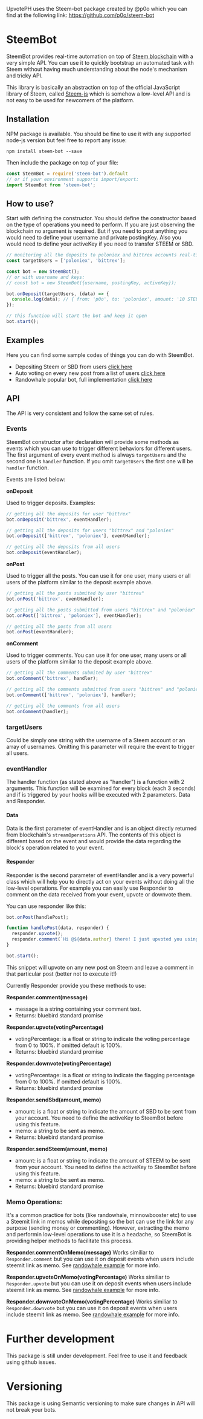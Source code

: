 UpvotePH uses the Steem-bot package created by @p0o which you can find at the following link: https://github.com/p0o/steem-bot


# SteemBot
SteemBot provides real-time automation on top of [Steem blockchain](https://steem.io/) with a very simple API. You can use it to quickly bootstrap an automated task with Steem without having much understanding about the node's mechanism and tricky API.

This library is basically an abstraction on top of the official JavaScript library of Steem, called [Steem-js](https://github.com/steemit/steem-js) which is somehow a low-level API and is not easy to be used for newcomers of the platform.

## Installation

NPM package is available. You should be fine to use it with any supported node-js version but feel free to report any issue:

```shell
npm install steem-bot --save
```

Then include the package on top of your file:

```javascript
const SteemBot = require('steem-bot').default
// or if your environment supports import/export:
import SteemBot from 'steem-bot';
```

## How to use?

Start with defining the constructor. You should define the constructor based on the type of operations you need to perform. If you are just observing the blockchain no argument is required. But if you need to post anything you would need to define your username and private postingKey. Also you would need to define your activeKey if you need to transfer STEEM or SBD.

```javascript
// monitoring all the deposits to poloniex and bittrex accounts real-time
const targetUsers = ['poloniex', 'bittrex'];

const bot = new SteemBot();
// or with username and keys:
// const bot = new SteemBot({username, postingKey, activeKey});

bot.onDeposit(targetUsers, (data) => {
  console.log(data); // { from: 'p0o', to: 'poloniex', amount: '10 STEEM', memo: 'GbH4HgV35Ygv'}
});

// this function will start the bot and keep it open
bot.start();
```

## Examples

Here you can find some sample codes of things you can do with SteemBot.

- Depositing Steem or SBD from users [click here](https://github.com/p0o/steem-bot/blob/master/example/deposit.js)
- Auto voting on every new post from a list of users [click here](https://github.com/p0o/steem-bot/blob/master/example/voterBot.js)
- Randowhale popular bot, full implementation [click here](https://github.com/p0o/steem-bot/blob/master/example/randowhale.js)

## API

The API is very consistent and follow the same set of rules.

### Events
SteemBot constructor after declaration will provide some methods as events which you can use to trigger different behaviors for different users. The first argument of every event method is always `targetUsers` and the second one is `handler` function. If you omit `targetUsers` the first one will be `handler` function.

Events are listed below:

**onDeposit**

Used to trigger deposits. Examples:

```javascript
// getting all the deposits for user "bittrex"
bot.onDeposit('bittrex', eventHandler);

// getting all the deposits for users "bittrex" and "poloniex"
bot.onDeposit(['bittrex', 'poloniex'], eventHandler);

// getting all the deposits from all users
bot.onDeposit(eventHandler);
```
**onPost**

Used to trigger all the posts. You can use it for one user, many users or all users of the platform similar to the deposit example above.

```javascript
// getting all the posts submited by user "bittrex"
bot.onPost('bittrex', eventHandler);

// getting all the posts submitted from users "bittrex" and "poloniex"
bot.onPost(['bittrex', 'poloniex'], eventHandler);

// getting all the posts from all users
bot.onPost(eventHandler);
```

**onComment**

Used to trigger comments. You can use it for one user, many users or all users of the platform similar to the deposit example above.

```javascript
// getting all the comments submited by user "bittrex"
bot.onComment('bittrex', handler);

// getting all the comments submitted from users "bittrex" and "poloniex"
bot.onComment(['bittrex', 'poloniex'], handler);

// getting all the comments from all users
bot.onComment(handler);
```

### targetUsers

Could be simply one string with the username of a Steem account or an array of usernames. Omitting this parameter will require the event to trigger all users.

### eventHandler

The handler function (as stated above as "handler") is a function with 2 arguments. This function will be  examined for every  block (each 3 seconds) and if is triggered by your hooks will be executed with 2 parameters. Data and Responder.

#### Data

Data is the first parameter of eventHandler and is an object directly returned from blockchain's `streamOperations` API. The contents of this object is different based on the event and would provide the data regarding the block's operation related to your event.

#### Responder

Responder is the second parameter of eventHandler and is a very powerful class which will help you to directly act on your events without doing all the low-level operations. For example you can easily use Responder to comment on the data received from your event, upvote or downvote them.

You can use responder like this:

```javascript
bot.onPost(handlePost);

function handlePost(data, responder) {
  responder.upvote();
  responder.comment(`Hi @${data.author} there! I just upvoted you using SteemBot JavaScript library!`);
}

bot.start();
```
This snippet will upvote on any new post on Steem and leave a comment in that particular post (better not to execute it!)

Currently Responder provide you these methods to use:

**Responder.comment(message)**
- message is a string containing your comment text. 
- Returns: bluebird standard promise

**Responder.upvote(votingPercentage)**
- votingPercentage: is a float or string to indicate the voting percentage from 0 to 100%. If omitted default is 100%.
- Returns: bluebird standard promise

**Responder.downvote(votingPercentage)**
- votingPercentage: is a float or string to indicate the flagging percentage from 0 to 100%. If omitted default is 100%.
- Returns: bluebird standard promise

**Responder.sendSbd(amount, memo)**
- amount: is a float or string to indicate the amount of SBD to be sent from your account. You need to define the activeKey to SteemBot before using this feature.
- memo: a string to be sent as memo.
- Returns: bluebird standard promise

**Responder.sendSteem(amount, memo)**
- amount: is a float or string to indicate the amount of STEEM to be sent from your account. You need to define the activeKey to SteemBot before using this feature.
- memo: a string to be sent as memo.
- Returns: bluebird standard promise

### Memo Operations:
It's a common practice for bots (like randowhale, minnowbooster etc) to use a Steemit link in memos while depositing so the bot can use the link for any purpose (sending money or commenting). However, extracting the memo and performin low-level operations to use it is a headache, so SteemBot is providing helper methods to facilitate this process.

**Responder.commentOnMemo(message)**
Works similiar to `Responder.comment` but you can use it on deposit events when users include steemit link as memo. See [randowhale example](https://github.com/p0o/steem-bot/blob/master/example/randowhale.js) for more info.

**Responder.upvoteOnMemo(votingPercentage)**
Works similiar to `Responder.upvote` but you can use it on deposit events when users include steemit link as memo. See [randowhale example](https://github.com/p0o/steem-bot/blob/master/example/randowhale.js) for more info.

**Responder.downvoteOnMemo(votingPercentage)**
Works similiar to `Responder.downvote` but you can use it on deposit events when users include steemit link as memo. See [randowhale example](https://github.com/p0o/steem-bot/blob/master/example/randowhale.js) for more info.

# Further development
This package is still under development. Feel free to use it and feedback using github issues.

# Versioning
This package is using Semantic versioning to make sure changes in API will not break your bots.


